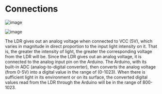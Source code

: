 # Connections

![image](https://user-images.githubusercontent.com/56167642/132639594-19401470-450c-42ba-b157-1615b3268123.png)

![image](https://user-images.githubusercontent.com/56167642/132639348-2126c85a-19e2-4be0-83a1-0c67c58d9cf6.png)

The LDR gives out an analog voltage when connected to VCC (5V), which varies in magnitude in direct proportion to the input light intensity on it. That is, the greater the intensity of light, the greater the corresponding voltage from the LDR will be. Since the LDR gives out an analog voltage, it is connected to the analog input pin on the Arduino. The Arduino, with its built-in ADC (analog-to-digital converter), then converts the analog voltage (from 0-5V) into a digital value in the range of (0-1023). When there is sufficient light in its environment or on its surface, the converted digital values read from the LDR through the Arduino will be in the range of 800-1023.
